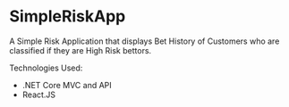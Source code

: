 # SimpleRiskApp
A Simple Risk Application that displays Bet History of Customers who are classified if they are High Risk bettors.


Technologies Used:

- .NET Core MVC and API
- React.JS

